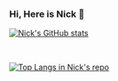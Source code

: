 ### Hi, Here is Nick 👋


[![Nick's GitHub stats](https://github-readme-stats.vercel.app/api?username=nick6969&count_private=true&show_icons=true&theme=synthwave&&hide=contribs,prs)](https://github.com/anuraghazra/github-readme-stats)

<br>

[![Top Langs in Nick's repo](https://github-readme-stats.vercel.app/api/top-langs/?username=nick6969&layout=compact&theme=nightowl)](https://github.com/anuraghazra/github-readme-stats)
